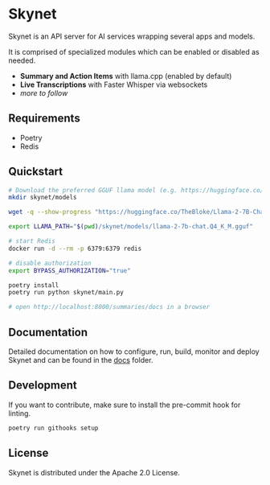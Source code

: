 # Skynet

Skynet is an API server for AI services wrapping several apps and models.

It is comprised of specialized modules which can be enabled or disabled as needed.

- **Summary and Action Items** with llama.cpp (enabled by default)
- **Live Transcriptions** with Faster Whisper via websockets
- _more to follow_

## Requirements

- Poetry
- Redis

## Quickstart

```bash
# Download the preferred GGUF llama model (e.g. https://huggingface.co/TheBloke/Llama-2-7b-Chat-GGUF) and point LLAMA_PATH to it
mkdir skynet/models

wget -q --show-progress "https://huggingface.co/TheBloke/Llama-2-7B-Chat-GGUF/resolve/main/llama-2-7b-chat.Q4_K_M.gguf?download=true" -O skynet/models/llama-2-7b-chat.Q4_K_M.gguf

export LLAMA_PATH="$(pwd)/skynet/models/llama-2-7b-chat.Q4_K_M.gguf"

# start Redis
docker run -d --rm -p 6379:6379 redis 

# disable authorization
export BYPASS_AUTHORIZATION="true"

poetry install
poetry run python skynet/main.py

# open http://localhost:8000/summaries/docs in a browser
```

## Documentation

Detailed documentation on how to configure, run, build, monitor and deploy Skynet and can be found in the [docs](docs/README.md) folder.

## Development

If you want to contribute, make sure to install the pre-commit hook for linting.

```bash
poetry run githooks setup
```

## License

Skynet is distributed under the Apache 2.0 License.
